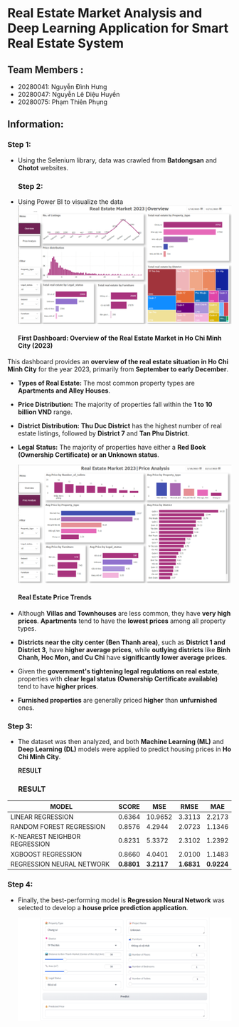 # Real Estate Market Analysis and Deep Learning Application for Smart Real Estate System

## Team Members :
- 20280041: Nguyễn Đình Hưng
- 20280047: Nguyễn Lê Diệu Huyền
- 20280075: Phạm Thiên Phụng

## Information: 

  ### Step 1:
- Using the Selenium library, data was crawled from **Batdongsan** and **Chotot** websites.
  ### Step 2:
- Using Power BI to visualize the data
  ![Dahboard-1](https://github.com/PhungThien63f/Real-Estate-Market-Analysis-and-Deep-Learning-Application-for-Smart-Real-Estate-System/blob/main/Dashboard/Dash-1.png)

  #### **First Dashboard: Overview of the Real Estate Market in Ho Chi Minh City (2023)**  

This dashboard provides an **overview of the real estate situation in Ho Chi Minh City** for the year 2023, primarily from **September to early December**.  

- **Types of Real Estate:** The most common property types are **Apartments and Alley Houses**.  
- **Price Distribution:** The majority of properties fall within the **1 to 10 billion VND** range.  
- **District Distribution:** **Thu Duc District** has the highest number of real estate listings, followed by **District 7** and **Tan Phu District**.  
- **Legal Status:** The majority of properties have either a **Red Book (Ownership Certificate) or an Unknown status**.

  ![Dahboard-2](https://github.com/PhungThien63f/Real-Estate-Market-Analysis-and-Deep-Learning-Application-for-Smart-Real-Estate-System/blob/main/Dashboard/Dash-2.png)
  
  #### **Real Estate Price Trends**  

- Although **Villas and Townhouses** are less common, they have **very high prices**. **Apartments** tend to have the **lowest prices** among all property types.  
- **Districts near the city center (Ben Thanh area)**, such as **District 1 and District 3**, have **higher average prices**, while **outlying districts** like **Binh Chanh, Hoc Mon, and Cu Chi** have **significantly lower average prices**.  
- Given the **government's tightening legal regulations on real estate**, properties with **clear legal status (Ownership Certificate available)** tend to have **higher prices**.  
- **Furnished properties** are generally priced **higher** than **unfurnished** ones.  

### Step 3:
- The dataset was then analyzed, and both **Machine Learning (ML)** and **Deep Learning (DL)** models were applied to predict housing prices in **Ho Chi Minh City**.
  
  **RESULT**
  
  ### RESULT

| MODEL                         | SCORE  | MSE     | RMSE    | MAE    |
|-------------------------------|--------|---------|---------|--------|
| LINEAR REGRESSION             | 0.6364 | 10.9652 | 3.3113  | 2.2173 |
| RANDOM FOREST REGRESSION      | 0.8576 | 4.2944  | 2.0723  | 1.1346 |
| K-NEAREST NEIGHBOR REGRESSION | 0.8231 | 5.3372  | 2.3102  | 1.2392 |
| XGBOOST REGRESSION            | 0.8660 | 4.0401  | 2.0100  | 1.1483 |
| REGRESSION NEURAL NETWORK     | **0.8801** | **3.2117** | **1.6831** | **0.9224** |


  
### Step 4:
- Finally, the best-performing model is **Regression Neural Network** was selected to develop a **house price prediction application**.

  ![House Prediction](https://github.com/PhungThien63f/Real-Estate-Market-Analysis-and-Deep-Learning-Application-for-Smart-Real-Estate-System/blob/main/Code/assets/price_prediction.png)
  
